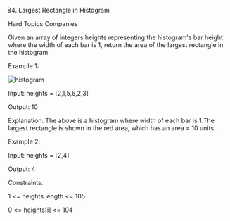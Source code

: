 84. Largest Rectangle in Histogram
    
Hard
Topics
Companies

Given an array of integers heights representing the histogram's bar height where the width of each bar is 1, return the area of the largest rectangle in the histogram.
 

Example 1:

![histogram](https://github.com/AnkitPorwal04/LeetCode/assets/96345105/ec0ca699-5cc3-430d-8680-3c2e59fae51e)

Input: heights = [2,1,5,6,2,3]

Output: 10

Explanation: The above is a histogram where width of each bar is 1.The largest rectangle is shown in the red area, which has an area = 10 units.

Example 2:

Input: heights = [2,4]

Output: 4
 

Constraints:

1 <= heights.length <= 105

0 <= heights[i] <= 104
